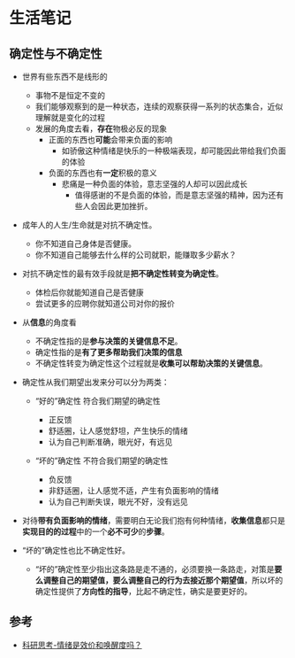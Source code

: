 # 生活笔记

## 确定性与不确定性

* 世界有些东西不是线形的
  * 事物不是恒定不变的
  * 我们能够观察到的是一种状态，连续的观察获得一系列的状态集合，近似理解就是变化的过程
  * 发展的角度去看，**存在**物极必反的现象
    * 正面的东西也**可能**会带来负面的影响
      * 如骄傲这种情绪是快乐的一种极端表现，却可能因此带给我们负面的体验
    * 负面的东西也有**一定**积极的意义
      * 悲痛是一种负面的体验，意志坚强的人却可以因此成长
        * 值得感谢的不是负面的体验，而是意志坚强的精神，因为还有些人会因此更加挫折。

* 成年人的人生/生命就是对抗不确定性。
  * 你不知道自己身体是否健康。
  * 你不知道自己能够去什么样的公司就职，能赚取多少薪水？
* 对抗不确定性的最有效手段就是**把不确定性转变为确定性**。
  * 体检后你就能知道自己是否健康
  * 尝试更多的应聘你就知道公司对你的报价

* 从**信息**的角度看
  * 不确定性指的是**参与决策的关键信息不足**。
  * 确定性指的是**有了更多帮助我们决策的信息**
  * 不确定性转变为确定性这个过程就是**收集可以帮助决策的关键信息**。

* 确定性从我们期望出发来分可以分为两类：
  * “好的”确定性 符合我们期望的确定性
    * 正反馈
    * 舒适圈，让人感觉舒坦，产生快乐的情绪
    * 认为自己判断准确，眼光好，有远见

  * “坏的”确定性 不符合我们期望的确定性
    * 负反馈
    * 非舒适圈，让人感觉不适，产生有负面影响的情绪
    * 认为自己判断失误，眼光不好，没有远见

* 对待**带有负面影响的情绪**，需要明白无论我们抱有何种情绪，**收集信息**都只是**实现目的的过程**中的一个**必不可少**的**步骤**。

* “坏的”确定性也比不确定性好。
  * “坏的”确定性至少指出这条路是走不通的，必须要换一条路走，对策是**要么调整自己的期望值，要么调整自己的行为去接近那个期望值**，所以坏的确定性提供了**方向性的指导**，比起不确定性，确实是要更好的。

## 参考

* [科研思考-情绪是效价和唤醒度吗？](https://zhuanlan.zhihu.com/p/96082297)
